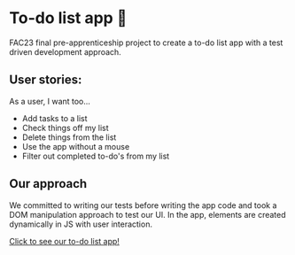 # To-do list app 📝
FAC23 final pre-apprenticeship project to create a to-do list app with a test driven development approach.
## User stories:
As a user, I want too...
- Add tasks to a list
- Check things off my list
- Delete things from the list
- Use the app without a mouse
- Filter out completed to-do's from my list
## Our approach
We committed to writing our tests before writing the app code and took a DOM manipulation approach to test our UI. In the app, elements are created dynamically in JS with user interaction.

[Click to see our to-do list app!](https://fac-23.github.io/preA-week2-testing-orianmilly/)
